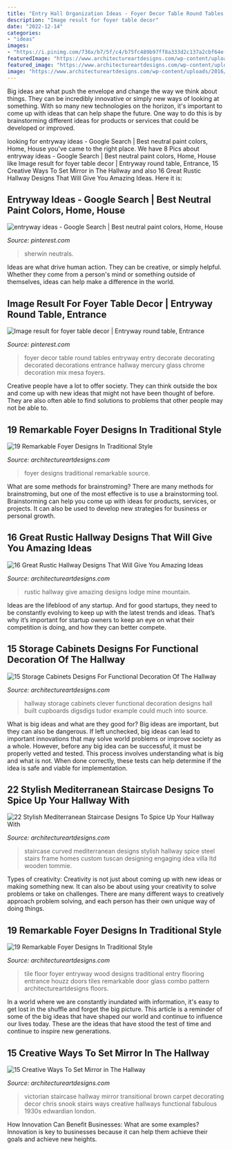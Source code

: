 ```yaml
---
title: "Entry Hall Organization Ideas - Foyer Decor Table Round Tables Entryway Entry Decorate Decorating Decorated Decorations Entrance Hallway Mercury Glass Chrome Decoration Mix Mesa Foyers"
description: "Image result for foyer table decor"
date: "2022-12-14"
categories:
- "ideas"
images:
- "https://i.pinimg.com/736x/b7/5f/c4/b75fc489b97ff8a333d2c137a2cbf64e--foyer-table-decor-round-foyer-table.jpg"
featuredImage: "https://www.architectureartdesigns.com/wp-content/uploads/2015/11/443.jpg"
featured_image: "https://www.architectureartdesigns.com/wp-content/uploads/2016/03/15-33.jpg"
image: "https://www.architectureartdesigns.com/wp-content/uploads/2016/03/17-22.jpg"
---
```



Big ideas are what push the envelope and change the way we think about things. They can be incredibly innovative or simply new ways of looking at something. With so many new technologies on the horizon, it's important to come up with ideas that can help shape the future. One way to do this is by brainstorming different ideas for products or services that could be developed or improved.

	

		
looking for entryway ideas - Google Search | Best neutral paint colors, Home, House you've came to the right place. We have 8 Pics about entryway ideas - Google Search | Best neutral paint colors, Home, House like Image result for foyer table decor | Entryway round table, Entrance, 15 Creative Ways To Set Mirror in The Hallway and also 16 Great Rustic Hallway Designs That Will Give You Amazing Ideas. Here it is:
		
    
## Entryway Ideas - Google Search | Best Neutral Paint Colors, Home, House

<img loading=lazy src="https://i.pinimg.com/736x/4d/63/6d/4d636d48c400c89a4a45a700fa770521.jpg" onerror="this.onerror=null;this.src='https://tse3.mm.bing.net/th?id=OIP.a8XQgpx5QuZHKngo7s8tjgHaKb&amp;pid=15.1';" alt="entryway ideas - Google Search | Best neutral paint colors, Home, House">

_Source: pinterest.com_

>sherwin neutrals. 

	

Ideas are what drive human action. They can be creative, or simply helpful. Whether they come from a person's mind or something outside of themselves, ideas can help make a difference in the world.

    
## Image Result For Foyer Table Decor | Entryway Round Table, Entrance

<img loading=lazy src="https://i.pinimg.com/736x/b7/5f/c4/b75fc489b97ff8a333d2c137a2cbf64e--foyer-table-decor-round-foyer-table.jpg" onerror="this.onerror=null;this.src='https://tse2.mm.bing.net/th?id=OIP.5-ESY7dWFLfWQxYV5ptk-AHaLH&amp;pid=15.1';" alt="Image result for foyer table decor | Entryway round table, Entrance">

_Source: pinterest.com_

>foyer decor table round tables entryway entry decorate decorating decorated decorations entrance hallway mercury glass chrome decoration mix mesa foyers. 

	

Creative people have a lot to offer society. They can think outside the box and come up with new ideas that might not have been thought of before. They are also often able to find solutions to problems that other people may not be able to.

    
## 19 Remarkable Foyer Designs In Traditional Style

<img loading=lazy src="https://www.architectureartdesigns.com/wp-content/uploads/2016/03/17-22.jpg" onerror="this.onerror=null;this.src='https://tse4.mm.bing.net/th?id=OIP.QYbk1BE-6ZQHlKsMCj9umgHaI8&amp;pid=15.1';" alt="19 Remarkable Foyer Designs In Traditional Style">

_Source: architectureartdesigns.com_

>foyer designs traditional remarkable source. 

	

What are some methods for brainstroming?
There are many methods for brainstroming, but one of the most effective is to use a brainstorming tool. Brainstorming can help you come up with ideas for products, services, or projects. It can also be used to develop new strategies for business or personal growth.

    
## 16 Great Rustic Hallway Designs That Will Give You Amazing Ideas

<img loading=lazy src="https://www.architectureartdesigns.com/wp-content/uploads/2015/05/16-Great-Rustic-Hallway-Designs-That-Will-Give-You-Amazing-Ideas-11-630x954.jpg" onerror="this.onerror=null;this.src='https://tse2.mm.bing.net/th?id=OIP.U0FTaQQL8NnVuPlf_n_4sAHaLN&amp;pid=15.1';" alt="16 Great Rustic Hallway Designs That Will Give You Amazing Ideas">

_Source: architectureartdesigns.com_

>rustic hallway give amazing designs lodge mine mountain. 

	

Ideas are the lifeblood of any startup. And for good startups, they need to be constantly evolving to keep up with the latest trends and ideas. That’s why it’s important for startup owners to keep an eye on what their competition is doing, and how they can better compete.

    
## 15 Storage Cabinets Designs For Functional Decoration Of The Hallway

<img loading=lazy src="https://www.architectureartdesigns.com/wp-content/uploads/2015/11/443.jpg" onerror="this.onerror=null;this.src='https://tse2.mm.bing.net/th?id=OIP.53ydOGy9N39cMf3rWT5Z5gHaLI&amp;pid=15.1';" alt="15 Storage Cabinets Designs For Functional Decoration Of The Hallway">

_Source: architectureartdesigns.com_

>hallway storage cabinets clever functional decoration designs hall built cupboards digsdigs tudor example could much into source. 

	

What is big ideas and what are they good for?
Big ideas are important, but they can also be dangerous. If left unchecked, big ideas can lead to important innovations that may solve world problems or improve society as a whole. However, before any big idea can be successful, it must be properly vetted and tested. This process involves understanding what is big and what is not. When done correctly, these tests can help determine if the idea is safe and viable for implementation.

    
## 22 Stylish Mediterranean Staircase Designs To Spice Up Your Hallway With

<img loading=lazy src="https://www.architectureartdesigns.com/wp-content/uploads/2015/07/22-Stylish-Mediterranean-Staircase-Designs-To-Spice-Up-Your-Hallway-With-22.jpg" onerror="this.onerror=null;this.src='https://tse1.mm.bing.net/th?id=OIP.hoPnEusL6pt8Iv0pyhQP8QHaHe&amp;pid=15.1';" alt="22 Stylish Mediterranean Staircase Designs To Spice Up Your Hallway With">

_Source: architectureartdesigns.com_

>staircase curved mediterranean designs stylish hallway spice steel stairs frame homes custom tuscan designing engaging idea villa ltd wooden tommie. 

	

Types of creativity:
Creativity is not just about coming up with new ideas or making something new. It can also be about using your creativity to solve problems or take on challenges. There are many different ways to creatively approach problem solving, and each person has their own unique way of doing things.

    
## 19 Remarkable Foyer Designs In Traditional Style

<img loading=lazy src="https://www.architectureartdesigns.com/wp-content/uploads/2016/03/15-33.jpg" onerror="this.onerror=null;this.src='https://tse1.mm.bing.net/th?id=OIP.K__swC5fKQEyTnaJwmRxwAAAAA&amp;pid=15.1';" alt="19 Remarkable Foyer Designs In Traditional Style">

_Source: architectureartdesigns.com_

>tile floor foyer entryway wood designs traditional entry flooring entrance houzz doors tiles remarkable door glass combo pattern architectureartdesigns floors. 

	

In a world where we are constantly inundated with information, it's easy to get lost in the shuffle and forget the big picture. This article is a reminder of some of the big ideas that have shaped our world and continue to influence our lives today. These are the ideas that have stood the test of time and continue to inspire new generations.

    
## 15 Creative Ways To Set Mirror In The Hallway

<img loading=lazy src="http://www.architectureartdesigns.com/wp-content/uploads/2015/01/825.jpg" onerror="this.onerror=null;this.src='https://tse1.mm.bing.net/th?id=OIP.1hRgtDdy3sjMqtLoN2KWhAAAAA&amp;pid=15.1';" alt="15 Creative Ways To Set Mirror in The Hallway">

_Source: architectureartdesigns.com_

>victorian staircase hallway mirror transitional brown carpet decorating decor chris snook stairs ways creative hallways functional fabulous 1930s edwardian london. 

	

How Innovation Can Benefit Businesses: What are some examples?
Innovation is key to businesses because it can help them achieve their goals and achieve new heights.


